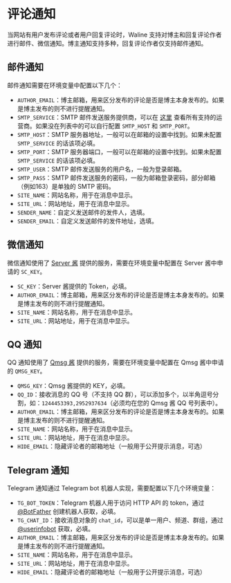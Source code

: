 # 评论通知

当网站有用户发布评论或者用户回复评论时，Waline 支持对博主和回复评论作者进行邮件、微信通知。博主通知支持多种，回复评论作者仅支持邮件通知。

## 邮件通知

邮件通知需要在环境变量中配置以下几个：

- `AUTHOR_EMAIL`：博主邮箱，用来区分发布的评论是否是博主本身发布的。如果是博主发布的则不进行提醒通知。
- `SMTP_SERVICE`：SMTP 邮件发送服务提供商，可以在 [这里](https://github.com/nodemailer/nodemailer/blob/master/lib/well-known/services.json) 查看所有支持的运营商。如果没在列表中的可以自行配置 `SMTP_HOST` 和 `SMTP_PORT`。
- `SMTP_HOST`：SMTP 服务器地址，一般可以在邮箱的设置中找到。如果未配置 `SMTP_SERVICE` 的话该项必填。
- `SMTP_PORT`：SMTP 服务器端口，一般可以在邮箱的设置中找到。如果未配置 `SMTP_SERVICE` 的话该项必填。
- `SMTP_USER`：SMTP 邮件发送服务的用户名，一般为登录邮箱。
- `SMTP_PASS`：SMTP 邮件发送服务的密码，一般为邮箱登录密码，部分邮箱（例如163）是单独的 SMTP 密码。
- `SITE_NAME`：网站名称，用于在消息中显示。
- `SITE_URL`：网站地址，用于在消息中显示。
- `SENDER_NAME`：自定义发送邮件的发件人，选填。
- `SENDER_EMAIL`：自定义发送邮件的发件地址，选填。

## 微信通知

微信通知使用了 [Server 酱](http://sc.ftqq.com/3.version) 提供的服务，需要在环境变量中配置在 Server 酱中申请的 `SC_KEY`。

- `SC_KEY`：Server 酱提供的 Token，必填。
- `AUTHOR_EMAIL`：博主邮箱，用来区分发布的评论是否是博主本身发布的。如果是博主发布的则不进行提醒通知。
- `SITE_NAME`：网站名称，用于在消息中显示。
- `SITE_URL`：网站地址，用于在消息中显示。

## QQ 通知

QQ 通知使用了 [Qmsg 酱](https://qmsg.zendee.cn) 提供的服务，需要在环境变量中配置在 Qmsg 酱中申请的 `QMSG_KEY`。

- `QMSG_KEY`：Qmsg 酱提供的 KEY，必填。
- `QQ_ID`：接收消息的 QQ 号（不支持 QQ 群），可以添加多个，以半角逗号分割，如：`1244453393,2952937634`（必须均在您的 Qmsg 酱 QQ 号列表中）。
- `AUTHOR_EMAIL`：博主邮箱，用来区分发布的评论是否是博主本身发布的。如果是博主发布的则不进行提醒通知。
- `SITE_NAME`：网站名称，用于在消息中显示。
- `SITE_URL`：网站地址，用于在消息中显示。
- `HIDE_EMAIL`：隐藏评论者的邮箱地址（一般用于公开提示消息，可选）

## Telegram 通知

Telegram 通知通过 Telegram bot 机器人实现，需要配置以下几个环境变量：

- `TG_BOT_TOKEN`：Telegram 机器人用于访问 HTTP API 的 token，通过 [@BotFather](https://t.me/BotFather) 创建机器人获取，必填。
- `TG_CHAT_ID`：接收消息对象的 `chat_id`，可以是单一用户、频道、群组，通过 [@userinfobot](https://t.me/userinfobot) 获取，必填。
- `AUTHOR_EMAIL`：博主邮箱，用来区分发布的评论是否是博主本身发布的。如果是博主发布的则不进行提醒通知。
- `SITE_NAME`：网站名称，用于在消息中显示。
- `SITE_URL`：网站地址，用于在消息中显示。
- `HIDE_EMAIL`：隐藏评论者的邮箱地址（一般用于公开提示消息，可选）
